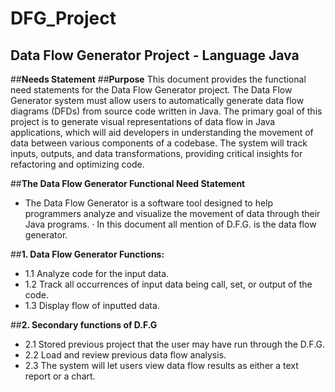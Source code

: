 # DFG_Project
**Data Flow Generator Project** - Language Java
-----------------------------------------------------------------
##**Needs Statement**
##**Purpose**
This document provides the functional need statements for the Data Flow Generator project. The Data Flow Generator system must allow users to automatically generate data flow diagrams (DFDs) from source code written in Java. The primary goal of this project is to generate visual representations of data flow in Java applications, which will aid developers in understanding the movement of data between various components of a codebase. The system will track inputs, outputs, and data transformations, providing critical insights for refactoring and optimizing code.

##**The Data Flow Generator Functional Need Statement**
- The Data Flow Generator is a software tool designed to help programmers analyze and visualize the movement of data through their Java programs.
·   In this document all mention of D.F.G. is the data flow generator.

##**1. Data Flow Generator Functions:** 
- 1.1 Analyze code for the input data.
- 1.2 Track all occurrences of input data being call, set, or output of the code.
- 1.3 Display flow of inputted data.

##**2. Secondary functions of D.F.G**
- 2.1 Stored previous project that the user may have run through the D.F.G.
- 2.2 Load and review previous data flow analysis.
- 2.3 The system will let users view data flow results as either a text report or a chart.
